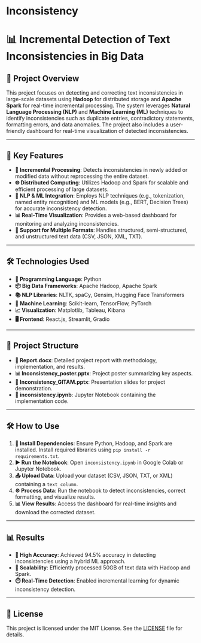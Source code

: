 # Inconsistency

# 📊 Incremental Detection of Text Inconsistencies in Big Data

## 🚀 Project Overview
This project focuses on detecting and correcting text inconsistencies in large-scale datasets using **Hadoop** for distributed storage and **Apache Spark** for real-time incremental processing. The system leverages **Natural Language Processing (NLP)** and **Machine Learning (ML)** techniques to identify inconsistencies such as duplicate entries, contradictory statements, formatting errors, and data anomalies. The project also includes a user-friendly dashboard for real-time visualization of detected inconsistencies.

---

## 🔑 Key Features
- **🔄 Incremental Processing**: Detects inconsistencies in newly added or modified data without reprocessing the entire dataset.
- **🌐 Distributed Computing**: Utilizes Hadoop and Spark for scalable and efficient processing of large datasets.
- **🤖 NLP & ML Integration**: Employs NLP techniques (e.g., tokenization, named entity recognition) and ML models (e.g., BERT, Decision Trees) for accurate inconsistency detection.
- **📊 Real-Time Visualization**: Provides a web-based dashboard for monitoring and analyzing inconsistencies.
- **📂 Support for Multiple Formats**: Handles structured, semi-structured, and unstructured text data (CSV, JSON, XML, TXT).

---

## 🛠️ Technologies Used
- **🐍 Programming Language**: Python
- **📦 Big Data Frameworks**: Apache Hadoop, Apache Spark
- **📚 NLP Libraries**: NLTK, spaCy, Gensim, Hugging Face Transformers
- **🧠 Machine Learning**: Scikit-learn, TensorFlow, PyTorch
- **📈 Visualization**: Matplotlib, Tableau, Kibana
- **🖥️ Frontend**: React.js, Streamlit, Gradio

---

## 📂 Project Structure
- **📄 Report.docx**: Detailed project report with methodology, implementation, and results.
- **📊 Inconsistency_poster.pptx**: Project poster summarizing key aspects.
- **📑 Inconsistency_GITAM.pptx**: Presentation slides for project demonstration.
- **📓 inconsistency.ipynb**: Jupyter Notebook containing the implementation code.

---

## 🛠️ How to Use
1. **🔧 Install Dependencies**: Ensure Python, Hadoop, and Spark are installed. Install required libraries using `pip install -r requirements.txt`.
2. **▶️ Run the Notebook**: Open `inconsistency.ipynb` in Google Colab or Jupyter Notebook.
3. **📤 Upload Data**: Upload your dataset (CSV, JSON, TXT, or XML) containing a `text_column`.
4. **⚙️ Process Data**: Run the notebook to detect inconsistencies, correct formatting, and visualize results.
5. **📊 View Results**: Access the dashboard for real-time insights and download the corrected dataset.

---

## 📊 Results
- **🎯 High Accuracy**: Achieved 94.5% accuracy in detecting inconsistencies using a hybrid ML approach.
- **🚀 Scalability**: Efficiently processed 50GB of text data with Hadoop and Spark.
- **⏱️ Real-Time Detection**: Enabled incremental learning for dynamic inconsistency detection.

---

## 📜 License
This project is licensed under the MIT License. See the [LICENSE](LICENSE) file for details.
